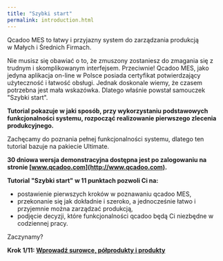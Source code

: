 ```yaml
---
title: "Szybki start"
permalink: introduction.html
---
```

 Qcadoo MES to łatwy i przyjazny system do zarządzania produkcją w&nbsp;Małych i&nbsp;Średnich Firmach.&nbsp; 
  

Nie musisz się obawiać o to, że zmuszony zostaniesz do zmagania się z trudnym i&nbsp;skomplikowanym interfejsem. Przeciwnie! Qcadoo MES, jako jedyna aplikacja on-line w Polsce posiada certyfikat potwierdzający użyteczność i łatwość obsługi. Jednak doskonale wiemy, że czasem potrzebna jest mała wskazówka. Dlatego właśnie powstał samouczek "Szybki start".

  

**Tutorial pokazuje w jaki sposób, przy wykorzystaniu podstawowych funkcjonalności systemu, rozpocząć realizowanie pierwszego zlecenia produkcyjnego.**

  

Zachęcamy do poznania pełnej funkcjonalności systemu, dlatego ten tutorial bazuje na pakiecie Ultimate.
  

**30 dniowa wersja demonstracyjna dostępna jest po zalogowaniu na stronie [www.qcadoo.com](http://www.qcadoo.com).**

  

  

**Tutorial "Szybki start" w 11 punktach pozwoli Ci na:**

- postawienie pierwszych kroków w poznawaniu qcadoo MES,
- przekonanie się jak dokładnie i szeroko, a jednocześnie łatwo i przyjemnie można zarządzać produkcją,
- podjęcie decyzji, które funkcjonalności qcadoo będą Ci niezbędne w codziennej pracy.

  

Zaczynamy?
  
**Krok 1/11: [Wprowadź surowce, półprodukty i produkty](/krok-1-produkty-1)**
